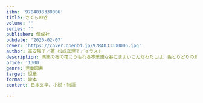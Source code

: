 ```yaml
---
isbn: '9784033330006'
title: さくらの谷
volume: ''
series: ''
publisher: 偕成社
pubdate: '2020-02-07'
cover: 'https://cover.openbd.jp/9784033330006.jpg'
author: 富安陽子／著 松成真理子／イラスト
description: 満開の桜の花にうもれる不思議な谷にまよいこんだわたしは、色とりどりの鬼たちといっしょに、かくれんぼをすることにりました。
price: '1300'
genre: 児童図書
target: 児童
format: 絵本
content: 日本文学、小説・物語

---
```

